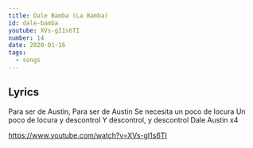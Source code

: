 ```yaml
---
title: Dale Bamba (La Bamba)
id: dale-bamba
youtube: XVs-gI1s6TI
number: 14
date: 2020-01-16
tags:
  - songs
---
```


## Lyrics

Para ser de Austin,
Para ser de Austin
Se necesita un poco de locura
Un poco de locura y descontrol
Y descontrol, y descontrol
Dale Austin x4

https://www.youtube.com/watch?v=XVs-gI1s6TI
